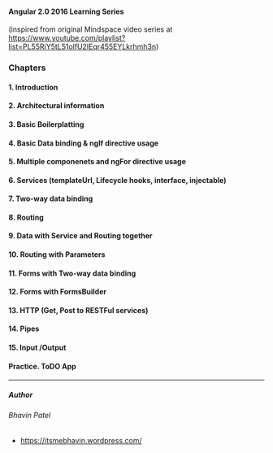 #### Angular 2.0 2016 Learning Series
(inspired from original Mindspace video series at https://www.youtube.com/playlist?list=PL55RiY5tL51olfU2IEqr455EYLkrhmh3n)

### Chapters
#### 1. Introduction
#### 2. Architectural information
#### 3. Basic Boilerplatting
#### 4. Basic Data binding & ngIf directive usage
#### 5. Multiple componenets and ngFor directive usage
#### 6. Services (templateUrl, Lifecycle hooks, interface, injectable)
#### 7. Two-way data binding
#### 8. Routing
#### 9. Data with Service and Routing together
#### 10. Routing with Parameters
#### 11. Forms with Two-way data binding
#### 12. Forms with FormsBuilder
#### 13. HTTP (Get, Post to RESTFul services)
#### 14. Pipes
#### 15. Input /Output
#### Practice. ToDO App
------
##### Author
###### Bhavin Patel
- https://itsmebhavin.wordpress.com/
